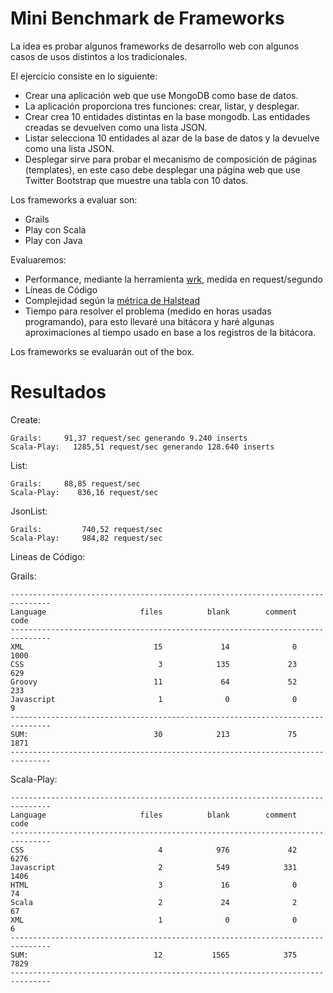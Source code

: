 Mini Benchmark de Frameworks
============================

La idea es probar algunos frameworks de desarrollo web con algunos casos de usos distintos a los tradicionales.

El ejercicio consiste en lo siguiente:

* Crear una aplicación web que use MongoDB como base de datos.
* La aplicación proporciona tres funciones: crear, listar, y desplegar.
* Crear crea 10 entidades distintas en la base mongodb. Las entidades creadas se devuelven como una lista JSON.
* Listar selecciona 10 entidades al azar de la base de datos y la devuelve como una lista JSON.
* Desplegar sirve para probar el mecanismo de composición de páginas (templates), en este caso debe desplegar una página web que use Twitter Bootstrap que muestre una tabla con 10 datos.

Los frameworks a evaluar son:

* Grails
* Play con Scala
* Play con Java

Evaluaremos:

* Performance, mediante la herramienta [wrk](https://github.com/wg/wrk), medida en request/segundo
* Líneas de Código
* Complejidad según la [métrica de Halstead](http://www.programando.org/blog/2013/01/desafio-enero-las-metricas-de-halstead/)
* Tiempo para resolver el problema (medido en horas usadas programando), para esto llevaré una bitácora y haré algunas aproximaciones al tiempo usado en base a los registros de la bitácora.

Los frameworks se evaluarán out of the box.


Resultados
==========

Create:

	Grails: 	91,37 request/sec generando 9.240 inserts
	Scala-Play:   1285,51 request/sec generando 128.640 inserts



List:

	Grails:		88,85 request/sec
	Scala-Play:    836,16 request/sec


JsonList:

	Grails:	        740,52 request/sec
	Scala-Play:     984,82 request/sec


Lineas de Código:

Grails:


	-------------------------------------------------------------------------------
	Language                     files          blank        comment           code
	-------------------------------------------------------------------------------
	XML                             15             14              0           1000
	CSS                              3            135             23            629
	Groovy                          11             64             52            233
	Javascript                       1              0              0              9
	-------------------------------------------------------------------------------
	SUM:                            30            213             75           1871
	-------------------------------------------------------------------------------


Scala-Play:

	-------------------------------------------------------------------------------
	Language                     files          blank        comment           code
	-------------------------------------------------------------------------------
	CSS                              4            976             42           6276
	Javascript                       2            549            331           1406
	HTML                             3             16              0             74
	Scala                            2             24              2             67
	XML                              1              0              0              6
	-------------------------------------------------------------------------------
	SUM:                            12           1565            375           7829
	-------------------------------------------------------------------------------
